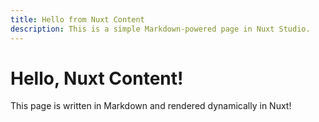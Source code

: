 ```yaml
---
title: Hello from Nuxt Content
description: This is a simple Markdown-powered page in Nuxt Studio.
---
```


# Hello, Nuxt Content!

This page is written in Markdown and rendered dynamically in Nuxt!
